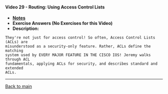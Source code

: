 #### Video 29 - Routing: Using Access Control Lists

- **[Notes](notes.md)**
- **Exercise Answers (No Exercises for this Video)**
- **Description:**

```
They're not just for access control! So often, Access Control Lists (ACLs) are 
misunderstood as a security-only feature. Rather, ACLs define the matching 
system used by EVERY MAJOR FEATURE IN THE CISCO IOS! Jeremy walks through ACL 
fundamentals, applying ACLs for security, and describes standard and extended 
ACLs.
```

---
 
[Back to main](https://github.com/rot0xd/CBTNuggets/blob/master/CCNA/ICND-1/README.md)

